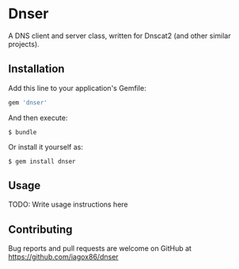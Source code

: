 # Dnser

A DNS client and server class, written for Dnscat2 (and other similar projects).

## Installation

Add this line to your application's Gemfile:

```ruby
gem 'dnser'
```

And then execute:

    $ bundle

Or install it yourself as:

    $ gem install dnser

## Usage

TODO: Write usage instructions here

## Contributing

Bug reports and pull requests are welcome on GitHub at https://github.com/iagox86/dnser

